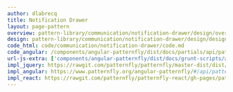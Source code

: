 ```yaml
---
author: dlabrecq
title: Notification Drawer
layout: page-pattern
overview: pattern-library/communication/notification-drawer/design/overview.md
design: pattern-library/communication/notification-drawer/design/design.md
code_html: code/communication/notification-drawer/code.md
code_angular: /components/angular-patternfly/dist/docs/partials/api/patternfly.notification.component.pfNotificationDrawer.html
url-js-extra: ['components/angular-patternfly/dist/docs/grunt-scripts/angular-drag-and-drop-lists.js']
impl_jquery: https://rawgit.com/patternfly/patternfly/master-dist/dist/tests/notification-drawer-vertical-nav.html
impl_angular: https://www.patternfly.org/angular-patternfly/#/api/patternfly.notification.component:pfNotificationDrawer
impl_react: https://rawgit.com/patternfly/patternfly-react/gh-pages/patternfly-3/index.html?selectedKind=patternfly-react%2FCommunication%2FNotification%20Drawer&selectedStory=Notification%20Drawer
---
```

